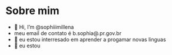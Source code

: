# Sobre mim
- 👋 Hi, I’m @sophiiimillena
-   meu email de contato é  b.sophia@.pr.gov.br
- 👀  eu estou interresado em aprender a progamar novas linguas  
- 💞️ eu estou 

<!---
sophiiimillena/sophiiimillena is a ✨ special ✨ repository because its `README.md` (this file) appears on your GitHub profile.
You can click the Preview link to take a look at your changes.
--->
